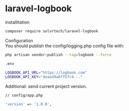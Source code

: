 # laravel-logbook

installitation

```bash
composer require solvrtech/laravel-logbook
```

Configuration<br>
You should publish the config/logging.php config file with:
```bash
php artisan vendor:publish --tag=logbook --force
```

```bash
.env

LOGBOOK_API_URL="https://logbook.com"
LOGBOOK_API_KEY="4eaa39a6ff57c4..."
```

Additional: send current project version.
```bash
// config/app.php

'version' => '1.0.0',
```
